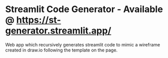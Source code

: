 # Streamlit Code Generator - Available @ https://st-generator.streamlit.app/

Web app which recursively generates streamlit code to mimic a wireframe created in draw.io following the template on the page.